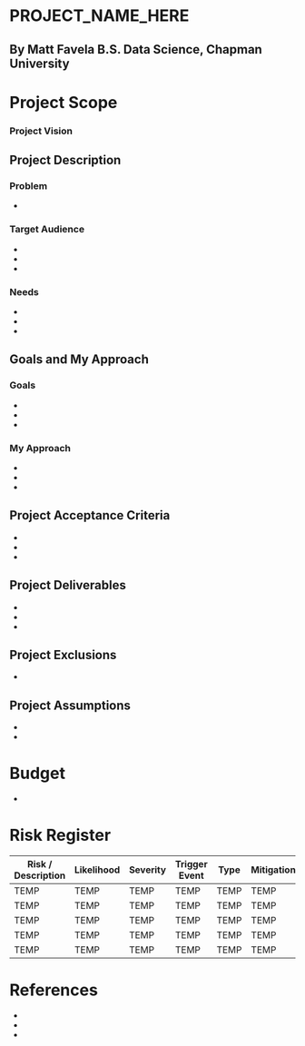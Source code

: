 # PROJECT_NAME_HERE
## By Matt Favela B.S. Data Science, Chapman University

# Project Scope
### Project Vision
## Project Description
### Problem
*
### Target Audience
*
*
*
### Needs
*
*
*
## Goals and My Approach
### Goals
*
*
*
### My Approach
*
*
*
## Project Acceptance Criteria
*
*
*
## Project Deliverables
*
*
*
## Project Exclusions
*
## Project Assumptions
*
*
# Budget
*
# Risk Register
| Risk / Description  | Likelihood | Severity | Trigger Event | Type | Mitigation|
| ----------- | ----------- | ----------- | ----------- | ----------- | ----------- |
| TEMP | TEMP | TEMP | TEMP | TEMP | TEMP |
| TEMP | TEMP | TEMP | TEMP | TEMP | TEMP |
| TEMP | TEMP | TEMP | TEMP | TEMP | TEMP |
| TEMP | TEMP | TEMP | TEMP | TEMP | TEMP |
| TEMP | TEMP | TEMP | TEMP | TEMP | TEMP |

# References
*
*
*
